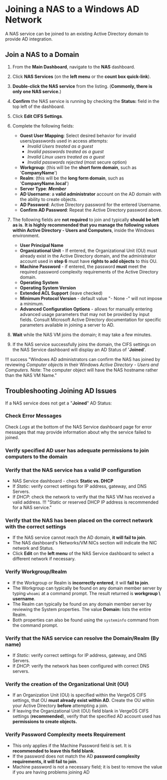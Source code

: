 # Joining a NAS to a Windows AD Network

A NAS service can be joined to an existing Active Directory domain to provide AD integration.

## Join a NAS to a Domain

1. From the **Main Dashboard**, navigate to the **NAS** dashboard.
2. Click **NAS Services** (on the **left menu** or the **count box quick-link**).
3. **Double-click the NAS service** from the listing. (**Commonly, there is only one NAS service.**)
4. **Confirm** the NAS service is running by checking the **Status:** field in the top left of the dashboard.
5. Click **Edit CIFS Settings**.
6. Complete the following fields:

    - **Guest User Mapping**: Select desired behavior for invalid users/passwords used in access attempts:
        - *Invalid Users treated as a guest*
        - *Invalid passwords treated as a guest*
        - *Invalid Linux users treated as a guest*
        - *Invalid passwords rejected* (most secure option)
    - **Workgroup**: (this will be the **short form domain**, such as '**CompanyName**')
    - **Realm**: (this will be the **long form domain**, such as '**CompanyName.local**')
    - **Server Type**: ***Member***
    - **AD Username**: a **valid administrator** account on the AD domain with the ability to create objects.
    - **AD Password**: Active Directory password for the entered Username.  
    - **Confirm AD Password**: Repeat the Active Directory password above.

7. The following fields are **not required** to join and typically **should be left as is**. **It is highly recommended that you manage the following values within Active Directory - Users and Computers**, inside the Windows environment.

    - **User Principal Name**
    - **Organizational Unit** - If entered, the Organizational Unit (OU) must already exist in the Active Directory domain, and the administrator account used in **step 6** must have **rights to add objects** to this OU.
    - **Machine Password** - if entered, the password **must** meet the required password complexity requirements of the Active Directory domain.
    - **Operating System**
    - **Operating System Version**
    - **Extended ACL Support** (leave checked)
    - **Minimum Protocol Version** - default value "- None -" will not impose a minimum.
    - **Advanced Configuration Options** - allows for manually entering advanced usage parameters that may not be provided by input fields.  Consult Microsoft Active Directory documentation for specific parameters available in joining a server to AD.

8. **Wait** while the NAS VM joins the domain; it may take a few minutes.
9. If the NAS service successfully joins the domain, the CIFS settings on the NAS Service dashboard will display an AD Status of '**Joined**'.

!!! success "Windows AD administrators can confirm the NAS has joined by reviewing *Computer objects* in their Windows *Active Directory - Users and Computers*.  Note: The computer object will have the NAS hostname rather than the NAS VM Name."

## Troubleshooting Joining AD Issues

If a NAS service does not get a "**Joined**" AD Status:

### Check Error Messages

Check *Logs* at the bottom of the NAS Service dashboard page for error messages that may provide information about why the service failed to joined.  

### Verify specified AD user has adequate permissions to join computers to the domain

### Verify that the NAS service has a valid IP configuration

- NAS Service dashboard - check **Static vs. DHCP**
- If *Static*: verify correct settings for IP address, gateway, and DNS Servers.
- If *DHCP*: check the network to verify that the NAS VM has received a valid address.
!!! "Static or reserved DHCP IP address is recommended for a NAS service."

### Verify that the NAS has been placed on the correct network with the correct settings

- If the NAS service cannot reach the AD domain, **it will fail to join**.
- The NAS dashboard's Networks/VM NICs section will indicate the NIC network and Status.
- Click **Edit** on the **left menu** of the NAS Service dashboard to select a different network if necessary.

### Verify Workgroup/Realm

- If the Workgroup or Realm is **incorrectly entered**, it will **fail to join**.
- The Workgroup can typically be found on any domain member server by typing `whoami` at a command prompt. The result returned is **workgroup \ username**.
- The Realm can typically be found on any domain member server by reviewing the System properties. The value **Domain:** lists the entire Realm.
- Both properties can also be found using the `systeminfo` command from the command prompt.

### Verify that the NAS service can resolve the Domain/Realm (By name)

- If *Static*: verify correct settings for IP address, gateway, and DNS Servers.
- If *DHCP*: verify the network has been configured with correct DNS servers.

### Verify the creation of the Organizational Unit (OU)

- If an Organization Unit (OU) is specified within the VergeOS CIFS settings, that OU **must already exist within AD**. Create the OU within your Active Directory **before** attempting a join.
- If leaving the Organizational Unit (OU) field blank in VergeOS CIFS settings (**recommended**), verify that the specified AD account used has **permissions to create objects.**

### Verify Password Complexity meets Requirement

- This only applies if the Machine Password field is set. It is **recommended to leave this field blank**.
- If the password does not match the AD **password complexity requirements, it will fail to join**.
- Machine password is not a necessary field; it is best to remove the value if you are having problems joining AD

